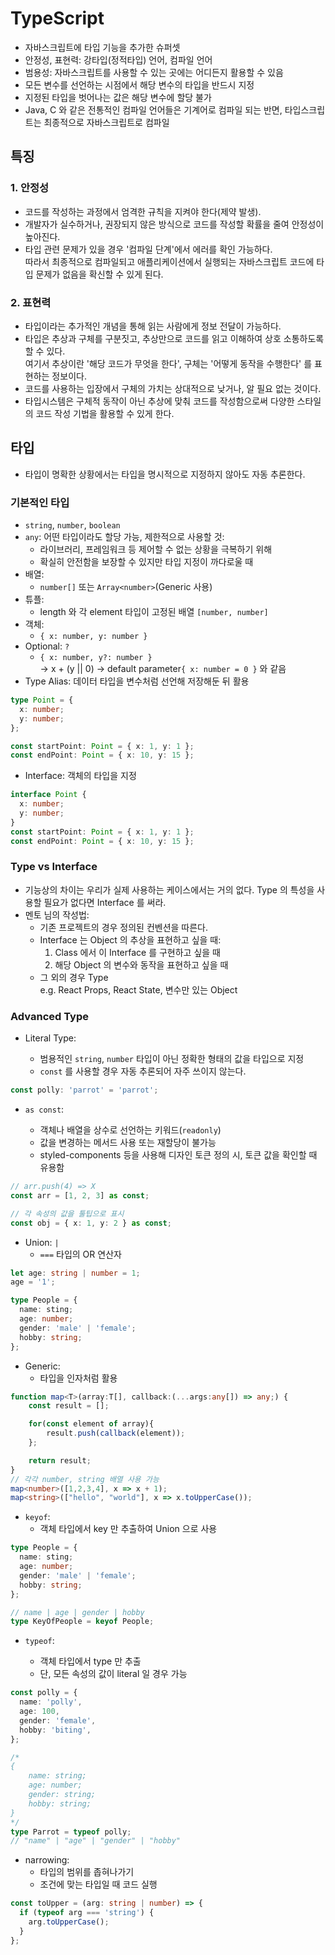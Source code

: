 # TypeScript

- 자바스크립트에 타입 기능을 추가한 슈퍼셋
- 안정성, 표현력: 강타입(정적타입) 언어, 컴파일 언어
- 범용성: 자바스크립트를 사용할 수 있는 곳에는 어디든지 활용할 수 있음
- 모든 변수를 선언하는 시점에서 해당 변수의 타입을 반드시 지정
- 지정된 타입을 벗어나는 값은 해당 변수에 할당 불가
- Java, C 와 같은 전통적인 컴파일 언어들은 기계어로 컴파일 되는 반면, 타입스크립트는 최종적으로 자바스크립트로 컴파일

## 특징

### 1. 안정성

- 코드를 작성하는 과정에서 엄격한 규칙을 지켜야 한다(제약 발생).
- 개발자가 실수하거나, 권장되지 않은 방식으로 코드를 작성할 확률을 줄여 안정성이 높아진다.
- 타입 관련 문제가 있을 경우 '컴파일 단계'에서 에러를 확인 가능하다.  
  따라서 최종적으로 컴파일되고 애플리케이션에서 실행되는 자바스크립트 코드에 타입 문제가 없음을 확신할 수 있게 된다.

### 2. 표현력

- 타입이라는 추가적인 개념을 통해 읽는 사람에게 정보 전달이 가능하다.
- 타입은 추상과 구체를 구분짓고, 추상만으로 코드를 읽고 이해하여 상호 소통하도록 할 수 있다.  
  여기서 추상이란 '해당 코드가 무엇을 한다', 구체는 '어떻게 동작을 수행한다' 를 표현하는 정보이다.
- 코드를 사용하는 입장에서 구체의 가치는 상대적으로 낮거나, 알 필요 없는 것이다.
- 타입시스템은 구체적 동작이 아닌 추상에 맞춰 코드를 작성함으로써 다양한 스타일의 코드 작성 기법을 활용할 수 있게 한다.

## 타입

- 타입이 명확한 상황에서는 타입을 명시적으로 지정하지 않아도 자동 추론한다.

### 기본적인 타입

- `string`, `number`, `boolean`
- `any`: 어떤 타입이라도 할당 가능, 제한적으로 사용할 것:
  - 라이브러리, 프레임워크 등 제어할 수 없는 상황을 극복하기 위해
  - 확실히 안전함을 보장할 수 있지만 타입 지정이 까다로울 때
- 배열:
  - `number[]` 또는 `Array<number>`(Generic 사용)
- 튜플:
  - length 와 각 element 타입이 고정된 배열 `[number, number]`
- 객체:
  - `{ x: number, y: number }`
- Optional: `?`
  - `{ x: number, y?: number }`  
    -> x + (y || 0)
    -> default parameter`{ x: number = 0 }` 와 같음
- Type Alias: 데이터 타입을 변수처럼 선언해 저장해둔 뒤 활용

```ts
type Point = {
  x: number;
  y: number;
};

const startPoint: Point = { x: 1, y: 1 };
const endPoint: Point = { x: 10, y: 15 };
```

- Interface: 객체의 타입을 지정

```ts
interface Point {
  x: number;
  y: number;
}
const startPoint: Point = { x: 1, y: 1 };
const endPoint: Point = { x: 10, y: 15 };
```

### Type vs Interface

- 기능상의 차이는 우리가 실제 사용하는 케이스에서는 거의 없다. Type 의 특성을 사용할 필요가 없다면 Interface 를 써라.
- 멘토 님의 작성법:
  - 기존 프로젝트의 경우 정의된 컨벤션을 따른다.
  - Interface 는 Object 의 추상을 표현하고 싶을 때:
    1. Class 에서 이 Interface 를 구현하고 싶을 때
    2. 해당 Object 의 변수와 동작을 표현하고 싶을 때
  - 그 외의 경우 Type  
     e.g. React Props, React State, 변수만 있는 Object

### Advanced Type

- Literal Type:

  - 범용적인 `string`, `number` 타입이 아닌 정확한 형태의 값을 타입으로 지정
  - `const` 를 사용할 경우 자동 추론되어 자주 쓰이지 않는다.

```js
const polly: 'parrot' = 'parrot';
```

- `as const`:

  - 객체나 배열을 상수로 선언하는 키워드(`readonly`)
  - 값을 변경하는 메서드 사용 또는 재할당이 불가능
  - styled-components 등을 사용해 디자인 토큰 정의 시, 토큰 값을 확인할 때 유용함

```ts
// arr.push(4) => X
const arr = [1, 2, 3] as const;

// 각 속성의 값을 툴팁으로 표시
const obj = { x: 1, y: 2 } as const;
```

- Union: `|`
  - `===` 타입의 OR 연산자

```ts
let age: string | number = 1;
age = '1';

type People = {
  name: sting;
  age: number;
  gender: 'male' | 'female';
  hobby: string;
};
```

- Generic:
  - 타입을 인자처럼 활용

```ts
function map<T>(array:T[], callback:(...args:any[]) => any;) {
	const result = [];

	for(const element of array){
		result.push(callback(element));
	};

	return result;
}
// 각각 number, string 배열 사용 가능
map<number>([1,2,3,4], x => x + 1);
map<string>(["hello", "world"], x => x.toUpperCase());
```

- `keyof`:
  - 객체 타입에서 key 만 추출하여 Union 으로 사용

```ts
type People = {
  name: sting;
  age: number;
  gender: 'male' | 'female';
  hobby: string;
};

// name | age | gender | hobby
type KeyOfPeople = keyof People;
```

- `typeof`:

  - 객체 타입에서 type 만 추출
  - 단, 모든 속성의 값이 literal 일 경우 가능

```ts
const polly = {
  name: 'polly',
  age: 100,
  gender: 'female',
  hobby: 'biting',
};

/*
{
    name: string;
    age: number;
    gender: string;
    hobby: string;
}
*/
type Parrot = typeof polly;
// "name" | "age" | "gender" | "hobby"
```

- narrowing:
  - 타입의 범위를 좁혀나가기
  - 조건에 맞는 타입일 때 코드 실행

```ts
const toUpper = (arg: string | number) => {
  if (typeof arg === 'string') {
    arg.toUpperCase();
  }
};
```
